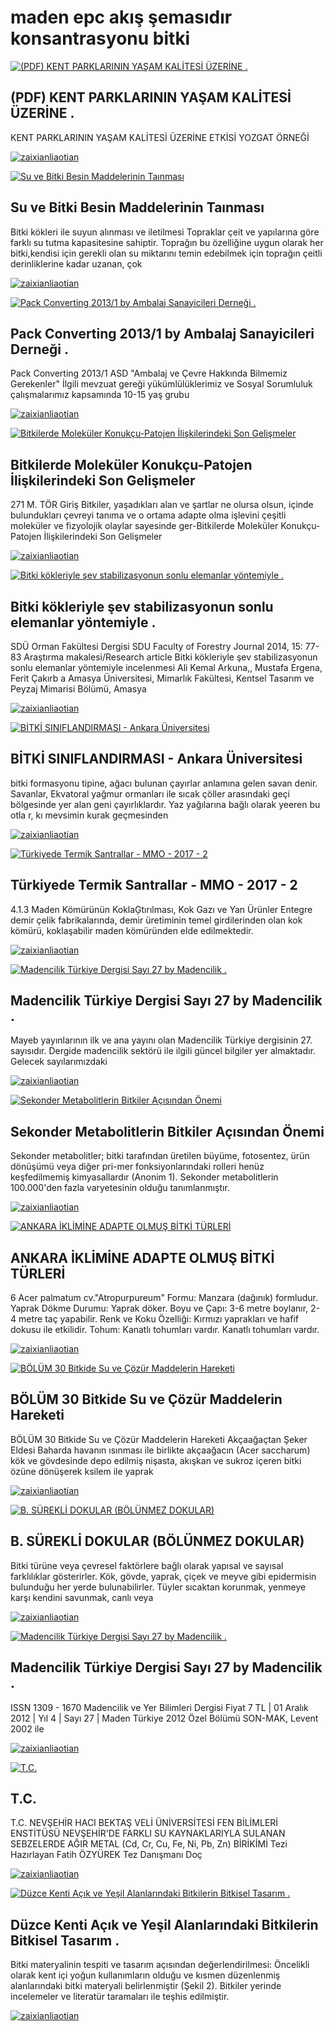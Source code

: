 # maden epc akış şemasıdır konsantrasyonu bitki
<a href="https://mnn.zoosnet.net/LR/Chatpre.aspx?id=MNN94995150&p=https://topgrinding.com/" target="_blank">![(PDF) KENT PARKLARININ YAŞAM KALİTESİ ÜZERİNE .](https://github.com/technlg/images/blob/main/42.jpg)</a>
## (PDF) KENT PARKLARININ YAŞAM KALİTESİ ÜZERİNE .
KENT PARKLARININ YAŞAM KALİTESİ ÜZERİNE ETKİSİ YOZGAT ÖRNEĞİ
<a href="https://mnn.zoosnet.net/LR/Chatpre.aspx?id=MNN94995150&p=https://topgrinding.com/" target="_blank"><img src="https://github.com/technlg/images/raw/main/chat11.jpg" alt="zaixianliaotian"/></a><a href="//whatsapp.shibangsoft.com/WhatsApp.php" ><img src="https://github.com/technlg/images/raw/main/chat11.png" alt=""></a>
<a href="https://mnn.zoosnet.net/LR/Chatpre.aspx?id=MNN94995150&p=https://topgrinding.com/" target="_blank">![Su ve Bitki Besin Maddelerinin Taınması](https://github.com/technlg/images/blob/main/31.jpg)</a>
## Su ve Bitki Besin Maddelerinin Taınması
Bitki kökleri ile suyun alınması ve iletilmesi Topraklar çeit ve yapılarına göre farklı su tutma kapasitesine sahiptir. Toprağın bu özelliğine uygun olarak her bitki,kendisi için gerekli olan su miktarını temin edebilmek için toprağın çeitli derinliklerine kadar uzanan, çok
<a href="https://mnn.zoosnet.net/LR/Chatpre.aspx?id=MNN94995150&p=https://topgrinding.com/" target="_blank"><img src="https://github.com/technlg/images/raw/main/chat11.jpg" alt="zaixianliaotian"/></a><a href="//whatsapp.shibangsoft.com/WhatsApp.php" ><img src="https://github.com/technlg/images/raw/main/chat11.png" alt=""></a>
<a href="https://mnn.zoosnet.net/LR/Chatpre.aspx?id=MNN94995150&p=https://topgrinding.com/" target="_blank">![Pack Converting 2013/1 by Ambalaj Sanayicileri Derneği .](https://github.com/technlg/images/blob/main/9.jpg)</a>
## Pack Converting 2013/1 by Ambalaj Sanayicileri Derneği .
Pack Converting 2013/1 ASD "Ambalaj ve Çevre Hakkında Bilmemiz Gerekenler" İlgili mevzuat gereği yükümlülüklerimiz ve Sosyal Sorumluluk çalışmalarımız kapsamında 10-15 yaş grubu 
<a href="https://mnn.zoosnet.net/LR/Chatpre.aspx?id=MNN94995150&p=https://topgrinding.com/" target="_blank"><img src="https://github.com/technlg/images/raw/main/chat11.jpg" alt="zaixianliaotian"/></a><a href="//whatsapp.shibangsoft.com/WhatsApp.php" ><img src="https://github.com/technlg/images/raw/main/chat11.png" alt=""></a>
<a href="https://mnn.zoosnet.net/LR/Chatpre.aspx?id=MNN94995150&p=https://topgrinding.com/" target="_blank">![Bitkilerde Moleküler Konukçu-Patojen İlişkilerindeki Son Gelişmeler](https://github.com/technlg/images/blob/main/12.jpg)</a>
## Bitkilerde Moleküler Konukçu-Patojen İlişkilerindeki Son Gelişmeler
271 M. TÖR Giriş Bitkiler, yaşadıkları alan ve şartlar ne olursa olsun, içinde bulundukları çevreyi tanıma ve o ortama adapte olma işlevini çeşitli moleküler ve fizyolojik olaylar sayesinde ger-Bitkilerde Moleküler Konukçu-Patojen İlişkilerindeki Son Gelişmeler
<a href="https://mnn.zoosnet.net/LR/Chatpre.aspx?id=MNN94995150&p=https://topgrinding.com/" target="_blank"><img src="https://github.com/technlg/images/raw/main/chat11.jpg" alt="zaixianliaotian"/></a><a href="//whatsapp.shibangsoft.com/WhatsApp.php" ><img src="https://github.com/technlg/images/raw/main/chat11.png" alt=""></a>
<a href="https://mnn.zoosnet.net/LR/Chatpre.aspx?id=MNN94995150&p=https://topgrinding.com/" target="_blank">![Bitki kökleriyle şev stabilizasyonun sonlu elemanlar yöntemiyle .](https://github.com/technlg/images/blob/main/48.jpg)</a>
## Bitki kökleriyle şev stabilizasyonun sonlu elemanlar yöntemiyle .
SDÜ Orman Fakültesi Dergisi SDU Faculty of Forestry Journal 2014, 15: 77-83 Araştırma makalesi/Research article Bitki kökleriyle şev stabilizasyonun sonlu elemanlar yöntemiyle incelenmesi Ali Kemal Arkuna,, Mustafa Ergena, Ferit Çakırb a Amasya Üniversitesi, Mimarlık Fakültesi, Kentsel Tasarım ve Peyzaj Mimarisi Bölümü, Amasya
<a href="https://mnn.zoosnet.net/LR/Chatpre.aspx?id=MNN94995150&p=https://topgrinding.com/" target="_blank"><img src="https://github.com/technlg/images/raw/main/chat11.jpg" alt="zaixianliaotian"/></a><a href="//whatsapp.shibangsoft.com/WhatsApp.php" ><img src="https://github.com/technlg/images/raw/main/chat11.png" alt=""></a>
<a href="https://mnn.zoosnet.net/LR/Chatpre.aspx?id=MNN94995150&p=https://topgrinding.com/" target="_blank">![BİTKİ SINIFLANDIRMASI - Ankara Üniversitesi](https://github.com/technlg/images/blob/main/55.jpg)</a>
## BİTKİ SINIFLANDIRMASI - Ankara Üniversitesi
bitki formasyonu tipine, ağacı bulunan çayırlar anlamına gelen savan denir. Savanlar, Ekvatoral yağmur ormanları ile sıcak çöller arasındaki geçi bölgesinde yer alan geni çayırlıklardır. Yaz yağılarına bağlı olarak yeeren bu otla r, kı mevsimin kurak geçmesinden
<a href="https://mnn.zoosnet.net/LR/Chatpre.aspx?id=MNN94995150&p=https://topgrinding.com/" target="_blank"><img src="https://github.com/technlg/images/raw/main/chat11.jpg" alt="zaixianliaotian"/></a><a href="//whatsapp.shibangsoft.com/WhatsApp.php" ><img src="https://github.com/technlg/images/raw/main/chat11.png" alt=""></a>
<a href="https://mnn.zoosnet.net/LR/Chatpre.aspx?id=MNN94995150&p=https://topgrinding.com/" target="_blank">![Türkiyede Termik Santrallar - MMO - 2017 - 2](https://github.com/technlg/images/blob/main/43.jpg)</a>
## Türkiyede Termik Santrallar - MMO - 2017 - 2
4.1.3 Maden Kömürünün KoklaĢtırılması, Kok Gazı ve Yan Ürünler Entegre demir çelik fabrikalarında, demir üretiminin temel girdilerinden olan kok kömürü, koklaşabilir maden kömüründen elde edilmektedir.
<a href="https://mnn.zoosnet.net/LR/Chatpre.aspx?id=MNN94995150&p=https://topgrinding.com/" target="_blank"><img src="https://github.com/technlg/images/raw/main/chat11.jpg" alt="zaixianliaotian"/></a><a href="//whatsapp.shibangsoft.com/WhatsApp.php" ><img src="https://github.com/technlg/images/raw/main/chat11.png" alt=""></a>
<a href="https://mnn.zoosnet.net/LR/Chatpre.aspx?id=MNN94995150&p=https://topgrinding.com/" target="_blank">![Madencilik Türkiye Dergisi Sayı 27 by Madencilik .](https://github.com/technlg/images/blob/main/63.jpg)</a>
## Madencilik Türkiye Dergisi Sayı 27 by Madencilik .
Mayeb yayınlarının ilk ve ana yayını olan Madencilik Türkiye dergisinin 27. sayısıdır. Dergide madencilik sektörü ile ilgili güncel bilgiler yer almaktadır. Gelecek sayılarımızdaki 
<a href="https://mnn.zoosnet.net/LR/Chatpre.aspx?id=MNN94995150&p=https://topgrinding.com/" target="_blank"><img src="https://github.com/technlg/images/raw/main/chat11.jpg" alt="zaixianliaotian"/></a><a href="//whatsapp.shibangsoft.com/WhatsApp.php" ><img src="https://github.com/technlg/images/raw/main/chat11.png" alt=""></a>
<a href="https://mnn.zoosnet.net/LR/Chatpre.aspx?id=MNN94995150&p=https://topgrinding.com/" target="_blank">![Sekonder Metabolitlerin Bitkiler Açısından Önemi](https://github.com/technlg/images/blob/main/30.jpg)</a>
## Sekonder Metabolitlerin Bitkiler Açısından Önemi
Sekonder metabolitler; bitki tarafından üretilen büyüme, fotosentez, ürün dönüşümü veya diğer pri-mer fonksiyonlarındaki rolleri henüz keşfedilmemiş kimyasallardır (Anonim 1). Sekonder metabolitlerin 100.000'den fazla varyetesinin olduğu tanımlanmıştır.
<a href="https://mnn.zoosnet.net/LR/Chatpre.aspx?id=MNN94995150&p=https://topgrinding.com/" target="_blank"><img src="https://github.com/technlg/images/raw/main/chat11.jpg" alt="zaixianliaotian"/></a><a href="//whatsapp.shibangsoft.com/WhatsApp.php" ><img src="https://github.com/technlg/images/raw/main/chat11.png" alt=""></a>
<a href="https://mnn.zoosnet.net/LR/Chatpre.aspx?id=MNN94995150&p=https://topgrinding.com/" target="_blank">![ANKARA İKLİMİNE ADAPTE OLMUŞ BİTKİ TÜRLERİ](https://github.com/technlg/images/blob/main/19.jpg)</a>
## ANKARA İKLİMİNE ADAPTE OLMUŞ BİTKİ TÜRLERİ
6 Acer palmatum cv."Atropurpureum" Formu: Manzara (dağınık) formludur. Yaprak Dökme Durumu: Yaprak döker. Boyu ve Çapı: 3-6 metre boylanır, 2-4 metre taç yapabilir. Renk ve Koku Özelliği: Kırmızı yaprakları ve hafif dokusu ile etkilidir. Tohum: Kanatlı tohumları vardır. Kanatlı tohumları vardır.
<a href="https://mnn.zoosnet.net/LR/Chatpre.aspx?id=MNN94995150&p=https://topgrinding.com/" target="_blank"><img src="https://github.com/technlg/images/raw/main/chat11.jpg" alt="zaixianliaotian"/></a><a href="//whatsapp.shibangsoft.com/WhatsApp.php" ><img src="https://github.com/technlg/images/raw/main/chat11.png" alt=""></a>
<a href="https://mnn.zoosnet.net/LR/Chatpre.aspx?id=MNN94995150&p=https://topgrinding.com/" target="_blank">![BÖLÜM 30 Bitkide Su ve Çözür Maddelerin Hareketi](https://github.com/technlg/images/blob/main/59.jpg)</a>
## BÖLÜM 30 Bitkide Su ve Çözür Maddelerin Hareketi
BÖLÜM 30 Bitkide Su ve Çözür Maddelerin Hareketi Akçaağaçtan Şeker Eldesi Baharda havanın ısınması ile birlikte akçaağacın (Acer saccharum) kök ve gövdesinde depo edilmiş nişasta, akışkan ve sukroz içeren bitki özüne dönüşerek ksilem ile yaprak
<a href="https://mnn.zoosnet.net/LR/Chatpre.aspx?id=MNN94995150&p=https://topgrinding.com/" target="_blank"><img src="https://github.com/technlg/images/raw/main/chat11.jpg" alt="zaixianliaotian"/></a><a href="//whatsapp.shibangsoft.com/WhatsApp.php" ><img src="https://github.com/technlg/images/raw/main/chat11.png" alt=""></a>
<a href="https://mnn.zoosnet.net/LR/Chatpre.aspx?id=MNN94995150&p=https://topgrinding.com/" target="_blank">![B. SÜREKLİ DOKULAR (BÖLÜNMEZ DOKULAR)](https://github.com/technlg/images/blob/main/55.jpg)</a>
## B. SÜREKLİ DOKULAR (BÖLÜNMEZ DOKULAR)
Bitki türüne veya çevresel faktörlere bağlı olarak yapısal ve sayısal farklılıklar gösterirler. Kök, gövde, yaprak, çiçek ve meyve gibi epidermisin bulunduğu her yerde bulunabilirler. Tüyler sıcaktan korunmak, yenmeye karşı kendini savunmak, canlı veya 
<a href="https://mnn.zoosnet.net/LR/Chatpre.aspx?id=MNN94995150&p=https://topgrinding.com/" target="_blank"><img src="https://github.com/technlg/images/raw/main/chat11.jpg" alt="zaixianliaotian"/></a><a href="//whatsapp.shibangsoft.com/WhatsApp.php" ><img src="https://github.com/technlg/images/raw/main/chat11.png" alt=""></a>
<a href="https://mnn.zoosnet.net/LR/Chatpre.aspx?id=MNN94995150&p=https://topgrinding.com/" target="_blank">![Madencilik Türkiye Dergisi Sayı 27 by Madencilik .](https://github.com/technlg/images/blob/main/8.jpg)</a>
## Madencilik Türkiye Dergisi Sayı 27 by Madencilik .
ISSN 1309 - 1670 Madencilik ve Yer Bilimleri Dergisi Fiyat 7 TL | 01 Aralık 2012 | Yıl 4 | Sayı 27 | Maden Türkiye 2012 Özel Bölümü SON-MAK, Levent 2002 ile 
<a href="https://mnn.zoosnet.net/LR/Chatpre.aspx?id=MNN94995150&p=https://topgrinding.com/" target="_blank"><img src="https://github.com/technlg/images/raw/main/chat11.jpg" alt="zaixianliaotian"/></a><a href="//whatsapp.shibangsoft.com/WhatsApp.php" ><img src="https://github.com/technlg/images/raw/main/chat11.png" alt=""></a>
<a href="https://mnn.zoosnet.net/LR/Chatpre.aspx?id=MNN94995150&p=https://topgrinding.com/" target="_blank">![T.C.](https://github.com/technlg/images/blob/main/6.jpg)</a>
## T.C.
T.C. NEVŞEHİR HACI BEKTAŞ VELİ ÜNİVERSİTESİ FEN BİLİMLERİ ENSTİTÜSÜ NEVŞEHİR'DE FARKLI SU KAYNAKLARIYLA SULANAN SEBZELERDE AĞIR METAL (Cd, Cr, Cu, Fe, Ni, Pb, Zn) BİRİKİMİ Tezi Hazırlayan Fatih ÖZYÜREK Tez Danışmanı Doç
<a href="https://mnn.zoosnet.net/LR/Chatpre.aspx?id=MNN94995150&p=https://topgrinding.com/" target="_blank"><img src="https://github.com/technlg/images/raw/main/chat11.jpg" alt="zaixianliaotian"/></a><a href="//whatsapp.shibangsoft.com/WhatsApp.php" ><img src="https://github.com/technlg/images/raw/main/chat11.png" alt=""></a>
<a href="https://mnn.zoosnet.net/LR/Chatpre.aspx?id=MNN94995150&p=https://topgrinding.com/" target="_blank">![Düzce Kenti Açık ve Yeşil Alanlarındaki Bitkilerin Bitkisel Tasarım .](https://github.com/technlg/images/blob/main/42.jpg)</a>
## Düzce Kenti Açık ve Yeşil Alanlarındaki Bitkilerin Bitkisel Tasarım .
Bitki materyalinin tespiti ve tasarım açısından değerlendirilmesi: Öncelikli olarak kent içi yoğun kullanımların olduğu ve kısmen düzenlenmiş alanlarındaki bitki materyali belirlenmiştir (Şekil 2). Bitkiler yerinde incelemeler ve literatür taramaları ile teşhis edilmiştir.
<a href="https://mnn.zoosnet.net/LR/Chatpre.aspx?id=MNN94995150&p=https://topgrinding.com/" target="_blank"><img src="https://github.com/technlg/images/raw/main/chat11.jpg" alt="zaixianliaotian"/></a><a href="//whatsapp.shibangsoft.com/WhatsApp.php" ><img src="https://github.com/technlg/images/raw/main/chat11.png" alt=""></a>
